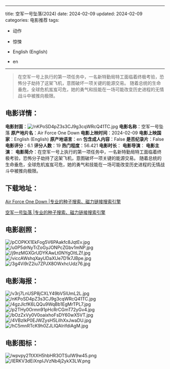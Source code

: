 
---
title: 空军一号坠落(2024)
date: 2024-02-09
updated: 2024-02-09
categories: 电影推荐
tags:
- 动作
- 惊悚

- English (English)
- en
---


> 在空军一号上执行的第一项任务中，一名新特勤局特工面临着终极考验，恐怖分子劫持了这架飞机，意图破坏一项关键的能源交易。 随着总统的生命垂危，全球危机岌岌可危，她的勇气和技能在一场可能改变历史进程的无情战斗中被推向极限。

## **电影详情**：

**电影封面**：<img src="https://image.tmdb.org/t/p/w200/nKPoSD4pZ3s3CJ9g3cqWRcQ41TC.jpg" alt="/nKPoSD4pZ3s3CJ9g3cqWRcQ41TC.jpg" title="/nKPoSD4pZ3s3CJ9g3cqWRcQ41TC.jpg">
**电影名称**：空军一号坠落
**原产地片名**：Air Force One Down
**电影上映时间**：2024-02-09
**电影上映国家**：English (English)
**原产地语言**：en
**包含成人内容**：False
**是否纪录片**：False
**电影评分**：6.1
**评分人数**：19
**热门程度**：56.421
**电影时长**：
**电影导演**：
**电影主演**：
**电影简介**：在空军一号上执行的第一项任务中，一名新特勤局特工面临着终极考验，恐怖分子劫持了这架飞机，意图破坏一项关键的能源交易。 随着总统的生命垂危，全球危机岌岌可危，她的勇气和技能在一场可能改变历史进程的无情战斗中被推向极限。

## **下载地址**：
[Air Force One Down |专业的种子搜索、磁力链接搜索引擎](https://movie.amd794.com:2083/?search=Air%20Force%20One%20Down&ordering=&mode=match_phrase&page_size=10&page=1)

[空军一号坠落 |专业的种子搜索、磁力链接搜索引擎](https://movie.amd794.com:2083/?search=%E7%A9%BA%E5%86%9B%E4%B8%80%E5%8F%B7%E5%9D%A0%E8%90%BD&ordering=&mode=match_phrase&page_size=10&page=1)
 

## **电影剧照**：
<img src="https://image.tmdb.org/t/p/original/pCOPKX1EkFog5V6PAakfc8JqtEv.jpg" alt="/pCOPKX1EkFog5V6PAakfc8JqtEv.jpg" title="/pCOPKX1EkFog5V6PAakfc8JqtEv.jpg"><img src="https://image.tmdb.org/t/p/original/u0P5drNyTrZoGyJONPcZGbv1mNP.jpg" alt="/u0P5drNyTrZoGyJONPcZGbv1mNP.jpg" title="/u0P5drNyTrZoGyJONPcZGbv1mNP.jpg"><img src="https://image.tmdb.org/t/p/original/j9nzMGXGrUDYKAwLt0NYgOltLZf.jpg" alt="/j9nzMGXGrUDYKAwLt0NYgOltLZf.jpg" title="/j9nzMGXGrUDYKAwLt0NYgOltLZf.jpg"><img src="https://image.tmdb.org/t/p/original/viccAWshqXayUDaXUe7D1k7JBpe.jpg" alt="/viccAWshqXayUDaXUe7D1k7JBpe.jpg" title="/viccAWshqXayUDaXUe7D1k7JBpe.jpg"><img src="https://image.tmdb.org/t/p/original/3g4Vi9rZ2iu7ZPJX8OWxhcUdz76.jpg" alt="/3g4Vi9rZ2iu7ZPJX8OWxhcUdz76.jpg" title="/3g4Vi9rZ2iu7ZPJX8OWxhcUdz76.jpg">

## **电影海报**：
<img src="https://image.tmdb.org/t/p/original/v3rj7LnUSP8jCXLY49bV5IUmL2L.jpg" alt="/v3rj7LnUSP8jCXLY49bV5IUmL2L.jpg" title="/v3rj7LnUSP8jCXLY49bV5IUmL2L.jpg"><img src="https://image.tmdb.org/t/p/original/nKPoSD4pZ3s3CJ9g3cqWRcQ41TC.jpg" alt="/nKPoSD4pZ3s3CJ9g3cqWRcQ41TC.jpg" title="/nKPoSD4pZ3s3CJ9g3cqWRcQ41TC.jpg"><img src="https://image.tmdb.org/t/p/original/4gzJlcfK6LQQu9WqBb1EgMrTPL7.jpg" alt="/4gzJlcfK6LQQu9WqBb1EgMrTPL7.jpg" title="/4gzJlcfK6LQQu9WqBb1EgMrTPL7.jpg"><img src="https://image.tmdb.org/t/p/original/p2THy0Ormn91pHcRrCGmT72yGv4.jpg" alt="/p2THy0Ormn91pHcRrCGmT72yGv4.jpg" title="/p2THy0Ormn91pHcRrCGmT72yGv4.jpg"><img src="https://image.tmdb.org/t/p/original/bOzZxVy0V0oaixhoFsDY60wX5VT.jpg" alt="/bOzZxVy0V0oaixhoFsDY60wX5VT.jpg" title="/bOzZxVy0V0oaixhoFsDY60wX5VT.jpg"><img src="https://image.tmdb.org/t/p/original/4VBzIkP0EJWZysH5LiIhXxJwaDU.jpg" alt="/4VBzIkP0EJWZysH5LiIhXxJwaDU.jpg" title="/4VBzIkP0EJWZysH5LiIhXxJwaDU.jpg"><img src="https://image.tmdb.org/t/p/original/hC5mnRTcK9h0ZJLIQAIrifdiAgM.jpg" alt="/hC5mnRTcK9h0ZJLIQAIrifdiAgM.jpg" title="/hC5mnRTcK9h0ZJLIQAIrifdiAgM.jpg">

## **电影图标**：
<img src="https://image.tmdb.org/t/p/original/wpvpy2TtXXH5hbHR3OTSulW9w45.png" alt="/wpvpy2TtXXH5hbHR3OTSulW9w45.png" title="/wpvpy2TtXXH5hbHR3OTSulW9w45.png"><img src="https://image.tmdb.org/t/p/original/lERKV3dEiXnpIJVzNb4j2ykX3LW.png" alt="/lERKV3dEiXnpIJVzNb4j2ykX3LW.png" title="/lERKV3dEiXnpIJVzNb4j2ykX3LW.png">
